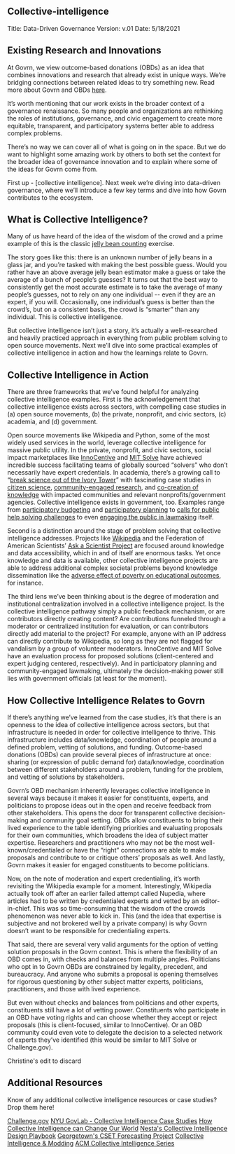 ## Collective-intelligence

Title: Data-Driven Governance
Version:  v.01
Date: 5/18/2021

## Existing Research and Innovations

At Govrn, we view outcome-based donations (OBDs) as an idea that combines innovations and research that already exist in unique ways.  We’re bridging connections between related ideas to try something new.  Read more about Govrn and OBDs [here](https://docs.google.com/document/d/1Y3Kq08ckOFa4N5nDx-bOZKi_jdouFSTiRjgvOaJl5zM/edit).

It’s worth mentioning that our work exists in the broader context of a governance renaissance.  So many people and organizations are rethinking the roles of institutions, governance, and civic engagement to create more equitable, transparent, and participatory systems better able to address complex problems.

There’s no way we can cover all of what is going on in the space.  But we do want to highlight some amazing work by others to both set the context for the broader idea of governance innovation and to explain where some of the ideas for Govrn come from.

First up - [collective intelligence].  Next week we’re diving into data-driven governance, where we’ll introduce a few key terms and dive into how Govrn contributes to the ecosystem.

## What is Collective Intelligence?

Many of us have heard of the idea of the wisdom of the crowd and a prime example of this is the classic [jelly bean counting](https://www.diplomacy.edu/resources/books/reviews/wisdom-crowds-why-many-are-smarter-few) exercise.

The story goes like this: there is an unknown number of jelly beans in a glass jar, and you’re tasked with making the best possible guess.  Would you rather have an above average jelly bean estimator make a guess or take the average of a bunch of people’s guesses?  It turns out that the best way to consistently get the most accurate estimate is to take the average of many people’s guesses, not to rely on any one individual -- even if they are an expert, if you will.  Occasionally, one individual’s guess is better than the crowd’s, but on a consistent basis, the crowd is “smarter” than any individual.  This is collective intelligence. 

But collective intelligence isn’t just a story, it’s actually a well-researched and heavily practiced approach in everything from public problem solving to open source movements.  Next we’ll dive into some practical examples of collective intelligence in action and how the learnings relate to Govrn.

## Collective Intelligence in Action

There are three frameworks that we’ve found helpful for analyzing collective intelligence examples.  First is the acknowledgement that collective intelligence exists across sectors, with compelling case studies in (a) open source movements, (b) the private, nonprofit, and civic sectors, (c) academia, and (d) government. 

Open source movements like Wikipedia and Python, some of the most widely used services in the world, leverage collective intelligence for massive public utility.  In the private, nonprofit, and civic sectors, social impact marketplaces like [InnoCentive](https://www.innocentive.com/) and [MIT Solve](https://solve.mit.edu/) have achieved incredible success facilitating teams of globally sourced “solvers” who don’t necessarily have expert credentials.  In academia, there’s a growing call to “[break science out of the Ivory Tower](https://theconversation.com/we-need-to-break-science-out-of-its-ivory-tower-heres-one-way-to-do-this-76354)” with fascinating case studies in [citizen science](https://www.citizenscience.gov/#), [community-engaged research](https://accelerate.ucsf.edu/files/CE/manual_for_researchers_agencies.pdf), and [co-creation of knowledge](http://bay.stanford.edu/) with impacted communities and relevant nonprofits/government agencies.  Collective intelligence exists in government, too.  Examples range from [participatory budgeting](https://www.denvergov.org/content/denvergov/en/denver-council-district-12/priorities/projects-and-plans/participatory-budgeting.html) and [participatory planning](https://civicplan.ca/what-is-participatory-planning/) to [calls for public help solving challenges](https://www.challenge.gov/) to even [engaging the public in lawmaking](https://crowd.law/crowdlaw-the-palgrave-encyclopedia-of-interest-groups-lobbying-and-public-affairs-5d696e2a113d) itself.

Second is a distinction around the stage of problem solving that collective intelligence addresses.  Projects like [Wikipedia](http://Wikipedia) and the Federation of American Scientists’ [Ask a Scientist Project](https://covidcourse.thegovlab.org/modules/crowdsourced-expertise.html) are focused around knowledge and data accessibility, which in and of itself are enormous tasks.  Yet once knowledge and data is available, other collective intelligence projects are able to address additional complex societal problems beyond knowledge dissemination like the [adverse effect of poverty on educational outcomes](http://collective-intelligence.thegovlab.org/case/challengegov), for instance.

The third lens we’ve been thinking about is the degree of moderation and institutional centralization involved in a collective intelligence project.  Is the collective intelligence pathway simply a public feedback mechanism, or are contributors directly creating content?  Are contributions funneled through a moderator or centralized institution for evaluation, or can contributors directly add material to the project?  For example, anyone with an IP address can directly contribute to Wikipedia, so long as they are not flagged for vandalism by a group of volunteer moderators.  InnoCentive and MIT Solve have an evaluation process for proposed solutions (client-centered and expert judging centered, respectively).  And in participatory planning and community-engaged lawmaking, ultimately the decision-making power still lies with government officials (at least for the moment).

## How Collective Intelligence Relates to Govrn

If there’s anything we’ve learned from the case studies, it’s that there is an openness to the idea of collective intelligence across sectors, but that infrastructure is needed in order for collective intelligence to thrive.  This infrastructure includes data/knowledge, coordination of people around a defined problem, vetting of solutions, and funding.  Outcome-based donations (OBDs) can provide several pieces of infrastructure at once: sharing (or expression of public demand for) data/knowledge, coordination between different stakeholders around a problem, funding for the problem, and vetting of solutions by stakeholders.

Govrn’s OBD mechanism inherently leverages collective intelligence in several ways because it makes it easier for constituents, experts, and politicians to propose ideas out in the open and receive feedback from other stakeholders.  This opens the door for transparent collective decision-making and community goal setting. OBDs allow constituents to bring their lived experience to the table identifying priorities and evaluating proposals for their own communities, which broadens the idea of subject matter expertise.  Researchers and practitioners who may not be the most well-known/credentialed or have the “right” connections are able to make proposals and contribute to or critique others’ proposals as well.  And lastly, Govrn makes it easier for engaged constituents to become politicians.  

Now, on the note of moderation and expert credentialing, it’s worth revisiting the Wikipedia example for a moment.  Interestingly, Wikipedia actually took off after an earlier failed attempt called Nupedia, where articles had to be written by credentialed experts and vetted by an editor-in-chief.  This was so time-consuming that the wisdom of the crowds phenomenon was never able to kick in.  This (and the idea that expertise is subjective and not brokered well by a private company) is why Govrn doesn’t want to be responsible for credentialing experts.  

That said, there are several very valid arguments for the option of vetting solution proposals in the Govrn context.  This is where the flexibility of an OBD comes in, with checks and balances from multiple angles.  Politicians who opt in to Govrn OBDs are constrained by legality, precedent, and bureaucracy.  And anyone who submits a proposal is opening themselves for rigorous questioning by other subject matter experts, politicians, practitioners, and those with lived experience.  

But even without checks and balances from politicians and other experts, constituents still have a lot of vetting power.  Constituents who participate in an OBD have voting rights and can choose whether they accept or reject proposals (this is client-focused, similar to InnoCentive).  Or an OBD community could even vote to delegate the decision to a selected network of experts they’ve identified (this would be similar to MIT Solve or Challenge.gov).

Christine's edit to discard

## Additional Resources

Know of any additional collective intelligence resources or case studies? Drop them here!

[Challenge.gov](http://collective-intelligence.thegovlab.org/case/challengegov)
[NYU GovLab - Collective Intelligence Case Studies](https://collective-intelligence.thegovlab.org/)
[How Collective Intelligence can Change Our World](https://press.princeton.edu/books/paperback/9780691196169/big-mind)
[Nesta's Collective Intelligence Design Playbook](https://www.nesta.org.uk/toolkit/collective-intelligence-design-playbook/#:~:text=This%20playbook%20was%20designed%20by,to%20address%20a%20social%20challenge)
[Georgetown's CSET Forecasting Project](https://www.cset-foretell.com/blog/crowd-performance-analysis)
[Collective Intelligence & Modding](https://mediumsandmessages.org/2017/12/03/collective-intelligence-modding/)
[ACM Collective Intelligence Series](https://ci.acm.org/)

